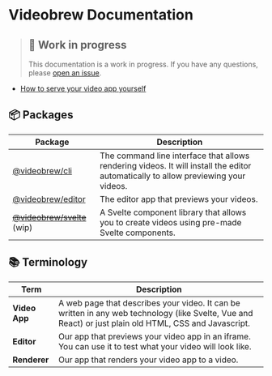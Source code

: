 # Videobrew Documentation

> ## 🚧 Work in progress
> 
> This documentation is a work in progress. If you have any questions, please [open an issue](https://github.com/luttje/videobrew/issues/new).

* [How to serve your video app yourself](./serving-video-apps.md)

## 📦 Packages

| Package | Description |
| --- | --- |
| [@videobrew/cli](../packages/cli) | The command line interface that allows rendering videos. It will install the editor automatically to allow previewing your videos. |
| [@videobrew/editor](../packages/editor) | The editor app that previews your videos. |
| <s>[@videobrew/svelte](../packages/svelte)</s> (wip) | A Svelte component library that allows you to create videos using pre-made Svelte components. |

## 📚 Terminology

| Term | Description |
| --- | --- |
| **Video App** | A web page that describes your video. It can be written in any web technology (like Svelte, Vue and React) or just plain old HTML, CSS and Javascript. |
| **Editor** | Our app that previews your video app in an iframe. You can use it to test what your video will look like. |
| **Renderer** | Our app that renders your video app to a video. |
